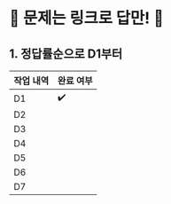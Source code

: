 # 🏃 문제는 링크로 답만! 🏃

## 1. 정답률순으로  D1부터

| 작업 내역 | 완료 여부 |
|----------|----------|
| D1 | ✔️        |
| D2    |         |
| D3    |         |
| D4    |         |
| D5    |         |
| D6    |         |
| D7    |         |

